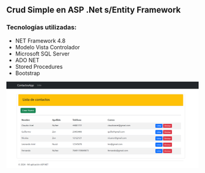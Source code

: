 ## Crud Simple en ASP .Net s/Entity Framework

### Tecnologías utilizadas:
- NET Framework 4.8
- Modelo Vista Controlador
- Microsoft SQL Server
- ADO NET
- Stored Procedures
- Bootstrap

![Crud](ProyectoCrud/Repo_Img/img_1.png)
